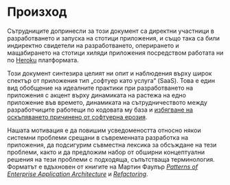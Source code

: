 Произход
==========

Сътрудниците допринесли за този документ са директни участници в разработването и запуска на стотици приложения, и също така са били индиректно свидетели на разработването, оперирането и мащабирането на стотици хиляди приложения посредством работата ни по [Heroku](http://www.heroku.com/) платформата.

Този документ синтезира целият ни опит и наблюдения върху широк спектър от приложения тип „софтуер като услуга“ (SaaS). Това е един вид обобщение на идеалните практики при разработването на приложения с акцент върху динамиката на растежа на едно приложение във времето, динамиката на сътрудничеството между разработчиците работещи по кодовата му база и [избягване на оскъпяването причинено от софтуерна ерозия](http://blog.heroku.com/archives/2011/6/28/the_new_heroku_4_erosion_resistance_explicit_contracts/).

Нашата мотивация е да повишим усведомеността относно някои системни проблеми срещани в съвременната разработка на приложения, да подсигурим съвместна лексика за обсъждане на тези проблеми, както и да предложим набор от обширни концептуални решения на тези проблеми с подходяща, съпътстваща терминология.  Форматът е вдъхновен от книгите на Мартин Фаулър *[Patterns of Enterprise Application Architecture](http://books.google.com/books/about/Patterns_of_enterprise_application_archi.html?id=FyWZt5DdvFkC)* и *[Refactoring](http://books.google.com/books/about/Refactoring.html?id=1MsETFPD3I0C)*.
